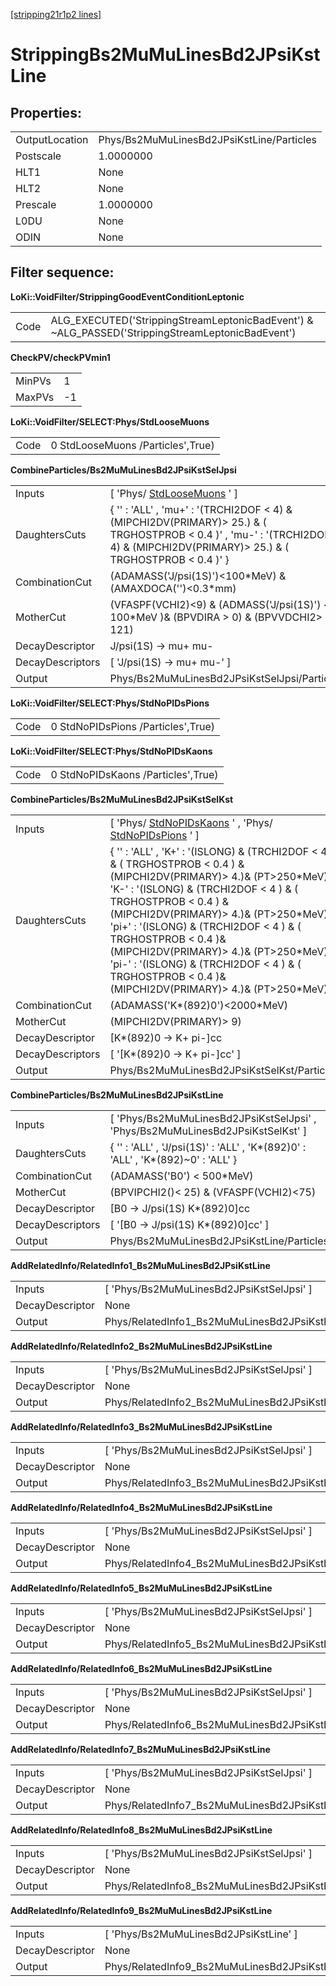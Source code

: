 [[stripping21r1p2 lines]](./stripping21r1p2-index)

# StrippingBs2MuMuLinesBd2JPsiKstLine

## Properties:

|                |                                           |
|----------------|-------------------------------------------|
| OutputLocation | Phys/Bs2MuMuLinesBd2JPsiKstLine/Particles |
| Postscale      | 1.0000000                                 |
| HLT1           | None                                      |
| HLT2           | None                                      |
| Prescale       | 1.0000000                                 |
| L0DU           | None                                      |
| ODIN           | None                                      |

## Filter sequence:

**LoKi::VoidFilter/StrippingGoodEventConditionLeptonic**

|      |                                                                                                   |
|------|---------------------------------------------------------------------------------------------------|
| Code | ALG_EXECUTED('StrippingStreamLeptonicBadEvent') & \~ALG_PASSED('StrippingStreamLeptonicBadEvent') |

**CheckPV/checkPVmin1**

|        |     |
|--------|-----|
| MinPVs | 1   |
| MaxPVs | -1  |

**LoKi::VoidFilter/SELECT:Phys/StdLooseMuons**

|      |                                   |
|------|-----------------------------------|
| Code | 0 StdLooseMuons /Particles',True) |

**CombineParticles/Bs2MuMuLinesBd2JPsiKstSelJpsi**

|                  |                                                                                                                                                                                      |
|------------------|--------------------------------------------------------------------------------------------------------------------------------------------------------------------------------------|
| Inputs           | [ 'Phys/ [StdLooseMuons](./stripping21r1p2-stdloosemuons) ' ]                                                                                                                      |
| DaughtersCuts    | { '' : 'ALL' , 'mu+' : '(TRCHI2DOF \< 4) & (MIPCHI2DV(PRIMARY)\> 25.) & ( TRGHOSTPROB \< 0.4 )' , 'mu-' : '(TRCHI2DOF \< 4) & (MIPCHI2DV(PRIMARY)\> 25.) & ( TRGHOSTPROB \< 0.4 )' } |
| CombinationCut   | (ADAMASS('J/psi(1S)')\<100\*MeV) & (AMAXDOCA('')\<0.3\*mm)                                                                                                                           |
| MotherCut        | (VFASPF(VCHI2)\<9) & (ADMASS('J/psi(1S)') \< 100\*MeV )& (BPVDIRA \> 0) & (BPVVDCHI2\> 121)                                                                                          |
| DecayDescriptor  | J/psi(1S) -\> mu+ mu-                                                                                                                                                                |
| DecayDescriptors | [ 'J/psi(1S) -\> mu+ mu-' ]                                                                                                                                                        |
| Output           | Phys/Bs2MuMuLinesBd2JPsiKstSelJpsi/Particles                                                                                                                                         |

**LoKi::VoidFilter/SELECT:Phys/StdNoPIDsPions**

|      |                                    |
|------|------------------------------------|
| Code | 0 StdNoPIDsPions /Particles',True) |

**LoKi::VoidFilter/SELECT:Phys/StdNoPIDsKaons**

|      |                                    |
|------|------------------------------------|
| Code | 0 StdNoPIDsKaons /Particles',True) |

**CombineParticles/Bs2MuMuLinesBd2JPsiKstSelKst**

|                  |                                                                                                                                                                                                                                                                                                                                                                                                                                                                    |
|------------------|--------------------------------------------------------------------------------------------------------------------------------------------------------------------------------------------------------------------------------------------------------------------------------------------------------------------------------------------------------------------------------------------------------------------------------------------------------------------|
| Inputs           | [ 'Phys/ [StdNoPIDsKaons](./stripping21r1p2-stdnopidskaons) ' , 'Phys/ [StdNoPIDsPions](./stripping21r1p2-stdnopidspions) ' ]                                                                                                                                                                                                                                                                                                                                    |
| DaughtersCuts    | { '' : 'ALL' , 'K+' : '(ISLONG) & (TRCHI2DOF \< 4 ) & ( TRGHOSTPROB \< 0.4 ) & (MIPCHI2DV(PRIMARY)\> 4.)& (PT\>250\*MeV)' , 'K-' : '(ISLONG) & (TRCHI2DOF \< 4 ) & ( TRGHOSTPROB \< 0.4 ) & (MIPCHI2DV(PRIMARY)\> 4.)& (PT\>250\*MeV)' , 'pi+' : '(ISLONG) & (TRCHI2DOF \< 4 ) & ( TRGHOSTPROB \< 0.4 )& (MIPCHI2DV(PRIMARY)\> 4.)& (PT\>250\*MeV)' , 'pi-' : '(ISLONG) & (TRCHI2DOF \< 4 ) & ( TRGHOSTPROB \< 0.4 )& (MIPCHI2DV(PRIMARY)\> 4.)& (PT\>250\*MeV)' } |
| CombinationCut   | (ADAMASS('K\*(892)0')\<2000\*MeV)                                                                                                                                                                                                                                                                                                                                                                                                                                  |
| MotherCut        | (MIPCHI2DV(PRIMARY)\> 9)                                                                                                                                                                                                                                                                                                                                                                                                                                           |
| DecayDescriptor  | [K\*(892)0 -\> K+ pi-]cc                                                                                                                                                                                                                                                                                                                                                                                                                                         |
| DecayDescriptors | [ '[K\*(892)0 -\> K+ pi-]cc' ]                                                                                                                                                                                                                                                                                                                                                                                                                                 |
| Output           | Phys/Bs2MuMuLinesBd2JPsiKstSelKst/Particles                                                                                                                                                                                                                                                                                                                                                                                                                        |

**CombineParticles/Bs2MuMuLinesBd2JPsiKstLine**

|                  |                                                                                    |
|------------------|------------------------------------------------------------------------------------|
| Inputs           | [ 'Phys/Bs2MuMuLinesBd2JPsiKstSelJpsi' , 'Phys/Bs2MuMuLinesBd2JPsiKstSelKst' ]   |
| DaughtersCuts    | { '' : 'ALL' , 'J/psi(1S)' : 'ALL' , 'K\*(892)0' : 'ALL' , 'K\*(892)\~0' : 'ALL' } |
| CombinationCut   | (ADAMASS('B0') \< 500\*MeV)                                                        |
| MotherCut        | (BPVIPCHI2()\< 25) & (VFASPF(VCHI2)\<75)                                           |
| DecayDescriptor  | [B0 -\> J/psi(1S) K\*(892)0]cc                                                   |
| DecayDescriptors | [ '[B0 -\> J/psi(1S) K\*(892)0]cc' ]                                           |
| Output           | Phys/Bs2MuMuLinesBd2JPsiKstLine/Particles                                          |

**AddRelatedInfo/RelatedInfo1_Bs2MuMuLinesBd2JPsiKstLine**

|                 |                                                        |
|-----------------|--------------------------------------------------------|
| Inputs          | [ 'Phys/Bs2MuMuLinesBd2JPsiKstSelJpsi' ]             |
| DecayDescriptor | None                                                   |
| Output          | Phys/RelatedInfo1_Bs2MuMuLinesBd2JPsiKstLine/Particles |

**AddRelatedInfo/RelatedInfo2_Bs2MuMuLinesBd2JPsiKstLine**

|                 |                                                        |
|-----------------|--------------------------------------------------------|
| Inputs          | [ 'Phys/Bs2MuMuLinesBd2JPsiKstSelJpsi' ]             |
| DecayDescriptor | None                                                   |
| Output          | Phys/RelatedInfo2_Bs2MuMuLinesBd2JPsiKstLine/Particles |

**AddRelatedInfo/RelatedInfo3_Bs2MuMuLinesBd2JPsiKstLine**

|                 |                                                        |
|-----------------|--------------------------------------------------------|
| Inputs          | [ 'Phys/Bs2MuMuLinesBd2JPsiKstSelJpsi' ]             |
| DecayDescriptor | None                                                   |
| Output          | Phys/RelatedInfo3_Bs2MuMuLinesBd2JPsiKstLine/Particles |

**AddRelatedInfo/RelatedInfo4_Bs2MuMuLinesBd2JPsiKstLine**

|                 |                                                        |
|-----------------|--------------------------------------------------------|
| Inputs          | [ 'Phys/Bs2MuMuLinesBd2JPsiKstSelJpsi' ]             |
| DecayDescriptor | None                                                   |
| Output          | Phys/RelatedInfo4_Bs2MuMuLinesBd2JPsiKstLine/Particles |

**AddRelatedInfo/RelatedInfo5_Bs2MuMuLinesBd2JPsiKstLine**

|                 |                                                        |
|-----------------|--------------------------------------------------------|
| Inputs          | [ 'Phys/Bs2MuMuLinesBd2JPsiKstSelJpsi' ]             |
| DecayDescriptor | None                                                   |
| Output          | Phys/RelatedInfo5_Bs2MuMuLinesBd2JPsiKstLine/Particles |

**AddRelatedInfo/RelatedInfo6_Bs2MuMuLinesBd2JPsiKstLine**

|                 |                                                        |
|-----------------|--------------------------------------------------------|
| Inputs          | [ 'Phys/Bs2MuMuLinesBd2JPsiKstSelJpsi' ]             |
| DecayDescriptor | None                                                   |
| Output          | Phys/RelatedInfo6_Bs2MuMuLinesBd2JPsiKstLine/Particles |

**AddRelatedInfo/RelatedInfo7_Bs2MuMuLinesBd2JPsiKstLine**

|                 |                                                        |
|-----------------|--------------------------------------------------------|
| Inputs          | [ 'Phys/Bs2MuMuLinesBd2JPsiKstSelJpsi' ]             |
| DecayDescriptor | None                                                   |
| Output          | Phys/RelatedInfo7_Bs2MuMuLinesBd2JPsiKstLine/Particles |

**AddRelatedInfo/RelatedInfo8_Bs2MuMuLinesBd2JPsiKstLine**

|                 |                                                        |
|-----------------|--------------------------------------------------------|
| Inputs          | [ 'Phys/Bs2MuMuLinesBd2JPsiKstSelJpsi' ]             |
| DecayDescriptor | None                                                   |
| Output          | Phys/RelatedInfo8_Bs2MuMuLinesBd2JPsiKstLine/Particles |

**AddRelatedInfo/RelatedInfo9_Bs2MuMuLinesBd2JPsiKstLine**

|                 |                                                        |
|-----------------|--------------------------------------------------------|
| Inputs          | [ 'Phys/Bs2MuMuLinesBd2JPsiKstLine' ]                |
| DecayDescriptor | None                                                   |
| Output          | Phys/RelatedInfo9_Bs2MuMuLinesBd2JPsiKstLine/Particles |
